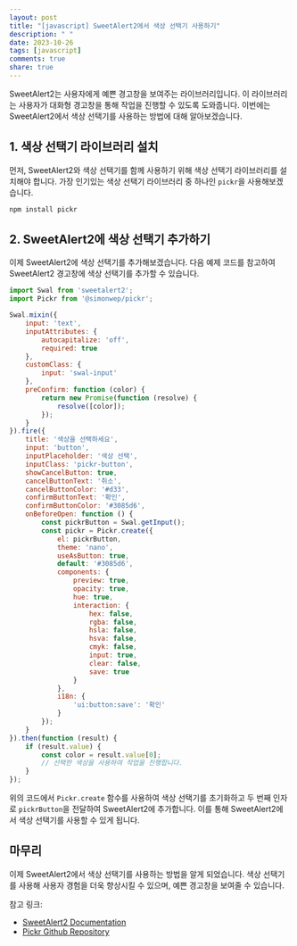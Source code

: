 ```yaml
---
layout: post
title: "[javascript] SweetAlert2에서 색상 선택기 사용하기"
description: " "
date: 2023-10-26
tags: [javascript]
comments: true
share: true
---
```


SweetAlert2는 사용자에게 예쁜 경고창을 보여주는 라이브러리입니다. 이 라이브러리는 사용자가 대화형 경고창을 통해 작업을 진행할 수 있도록 도와줍니다. 이번에는 SweetAlert2에서 색상 선택기를 사용하는 방법에 대해 알아보겠습니다.

## 1. 색상 선택기 라이브러리 설치

먼저, SweetAlert2와 색상 선택기를 함께 사용하기 위해 색상 선택기 라이브러리를 설치해야 합니다. 가장 인기있는 색상 선택기 라이브러리 중 하나인 `pickr`을 사용해보겠습니다.

```bash
npm install pickr
```

## 2. SweetAlert2에 색상 선택기 추가하기

이제 SweetAlert2에 색상 선택기를 추가해보겠습니다. 다음 예제 코드를 참고하여 SweetAlert2 경고창에 색상 선택기를 추가할 수 있습니다.

```javascript
import Swal from 'sweetalert2';
import Pickr from '@simonwep/pickr';

Swal.mixin({
    input: 'text',
    inputAttributes: {
        autocapitalize: 'off',
        required: true
    },
    customClass: {
        input: 'swal-input'
    },
    preConfirm: function (color) {
        return new Promise(function (resolve) {
            resolve([color]);
        });
    }
}).fire({
    title: '색상을 선택하세요',
    input: 'button',
    inputPlaceholder: '색상 선택',
    inputClass: 'pickr-button',
    showCancelButton: true,
    cancelButtonText: '취소',
    cancelButtonColor: '#d33',
    confirmButtonText: '확인',
    confirmButtonColor: '#3085d6',
    onBeforeOpen: function () {
        const pickrButton = Swal.getInput();
        const pickr = Pickr.create({
            el: pickrButton,
            theme: 'nano',
            useAsButton: true,
            default: '#3085d6',
            components: {
                preview: true,
                opacity: true,
                hue: true,
                interaction: {
                    hex: false,
                    rgba: false,
                    hsla: false,
                    hsva: false,
                    cmyk: false,
                    input: true,
                    clear: false,
                    save: true
                }
            },
            i18n: {
                'ui:button:save': '확인'
            }
        });
    }
}).then(function (result) {
    if (result.value) {
        const color = result.value[0];
        // 선택한 색상을 사용하여 작업을 진행합니다.
    }
});
```

위의 코드에서 `Pickr.create` 함수를 사용하여 색상 선택기를 초기화하고 두 번째 인자로 `pickrButton`을 전달하여 SweetAlert2에 추가합니다. 이를 통해 SweetAlert2에서 색상 선택기를 사용할 수 있게 됩니다.

## 마무리

이제 SweetAlert2에서 색상 선택기를 사용하는 방법을 알게 되었습니다. 색상 선택기를 사용해 사용자 경험을 더욱 향상시킬 수 있으며, 예쁜 경고창을 보여줄 수 있습니다.

참고 링크:
- [SweetAlert2 Documentation](https://sweetalert2.github.io/)
- [Pickr Github Repository](https://github.com/Simonwep/pickr)